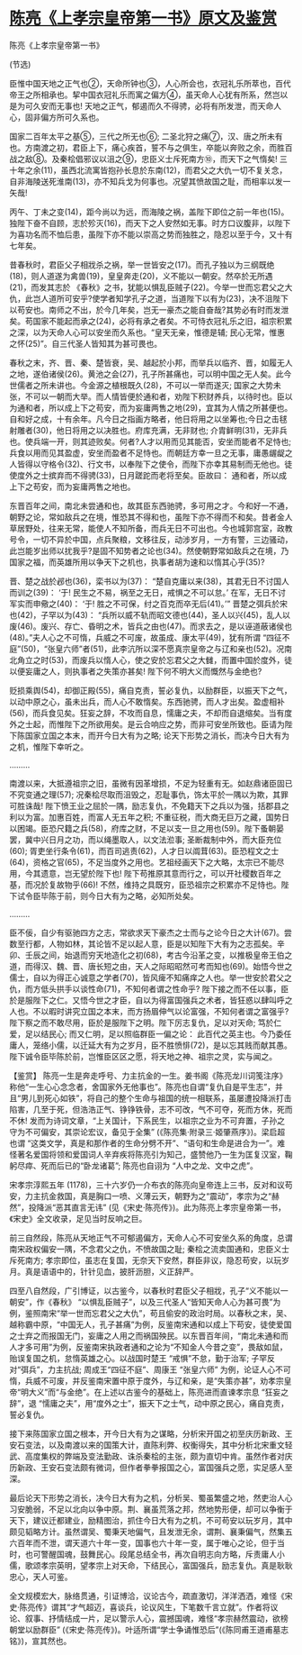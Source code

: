 # [陈亮《上孝宗皇帝第一书》原文及鉴赏](https://www.vrrw.net/wx/10386.html)

陈亮《上孝宗皇帝第一书》

(节选)

臣惟中国天地之正气也②，天命所钟也③，人心所会也，衣冠礼乐所萃也，百代帝王之所相承也。挈中国衣冠礼乐而寓之偏方④，虽天命人心犹有所系，然岂以是为可久安而无事也! 天地之正气，郁遏而久不得骋，必将有所发泄，而天命人心，固非偏方所可久系也。

国家二百年太平之基⑤，三代之所无也⑥; 二圣北狩之痛⑦，汉、唐之所未有也。方南渡之初，君臣上下，痛心疾首，誓不与之俱生，卒能以奔败之余，而胜百战之敌⑧。及秦桧倡邪议以沮之⑨，忠臣义士斥死南方⑩，而天下之气惰矣! 三十年之余(11)，虽西北流寓皆抱孙长息於东南(12)，而君父之大仇一切不复关念，自非海陵送死淮南(13)，亦不知兵戈为何事也。况望其愤故国之耻，而相率以发一矢哉!

丙午、丁未之变(14)，距今尚以为远，而海陵之祸，盖陛下即位之前一年也(15)。独陛下奋不自顾，志於殄灭(16)，而天下之人安然如无事。时方口议腹非，以陛下为喜功名而不恤后患，虽陛下亦不能以崇高之势而独胜之，隐忍以至于今，又十有七年矣。

昔春秋时，君臣父子相戕杀之祸，举一世皆安之(17)。而孔子独以为三纲既绝(18)，则人道遂为禽兽(19)，皇皇奔走(20)，义不能以一朝安。然卒於无所遇(21)，而发其志於 《春秋》之书，犹能以惧乱臣贼子(22)。今举一世而忘君父之大仇，此岂人道所可安乎?使学者知学孔子之道，当道陛下以有为(23)，决不沮陛下以苟安也。南师之不出，於今几年矣，岂无一豪杰之能自奋哉?其势必有时而发泄矣。苟国家不能起而承之(24)，必将有承之者矣。不可恃衣冠礼乐之旧，祖宗积累之深，以为天命人心可以安坐而久系也。“皇天无亲，惟德是辅; 民心无常，惟惠之怀(25)”。自三代圣人皆知其为甚可畏也。

春秋之末，齐、晋、秦、楚皆衰，吴、越起於小邦，而举兵以临齐、晋，如履无人之地，遂伯诸侯(26)。黄池之会(27)，孔子所甚痛也，可以明中国之无人矣。此今世儒者之所未讲也。今金源之植根既久(28)，不可以一举而遂灭; 国家之大势未张，不可以一朝而大举。而人情皆便於通和者，劝陛下积财养兵，以待时也。臣以为通和者，所以成上下之苟安，而为妄庸两售之地(29)，宜其为人情之所甚便也。自和好之成，十有余年。凡今日之指画方略者，他日将用之以坐筹也;今日之击毬射雕者(30)，他日将用之以决胜也。府库充满，无非财也; 介胄鲜明(31)，无非兵也。使兵端一开，则其迹败矣。何者?人才以用而见其能否，安坐而能者不足恃也; 兵食以用而见其盈虚，安坐而盈者不足恃也。而朝廷方幸一旦之无事，庸愚龌龊之人皆得以守格令(32)、行文书，以奉陛下之使令，而陛下亦幸其易制而无他也。徒使度外之士摈弃而不得骋(33)，日月蹉跎而老将至矣。臣故曰： 通和者，所以成上下之苟安，而为妄庸两售之地也。

东晋百年之间，南北未尝通和也，故其臣东西驰骋，多可用之才。今和好一不通，朝野之论，常如敌兵之在境，惟恐其不得和也，虽陛下亦不得而不和矣。昔者金人草居野处，往来无常，能使人不知所备，而兵无日不可出也。今也城郭宫室，政教号令，一切不异於中国，点兵聚粮，文移往反，动涉岁月，一方有警，三边骚动，此岂能岁出师以扰我乎?是固不知势者之论也(34)。然使朝野常如敌兵之在境，乃国家之福，而英雄所用以争天下之机也，执事者胡为速和以惰其心乎(35)?

晋、楚之战於邲也(36)，栾书以为(37)： “楚自克庸以来(38)，其君无日不讨国人而训之(39)： ‘于! 民生之不易，祸至之无日，戒惧之不可以怠。’ 在军，无日不讨军实而申儆之(40)： ‘于! 胜之不可保，纣之百克而卒无后(41)。’” 晋楚之弭兵於宋也(42)，子罕以为(43)： “兵所以威不轨而昭文德也(44)，圣人以兴(45)，乱人以废(46)。废兴、存亡、昏明之术，皆兵之由也(47)。而求去之，是以诬道蔽诸侯也(48)。”夫人心之不可惰，兵威之不可废，故虽成、康太平(49)，犹有所谓 “四征不庭”(50)，“张皇六师”者(51)，此李沆所以深不愿真宗皇帝之与辽和亲也(52)。况南北角立之时(53)，而废兵以惰人心，使之安於忘君父之大雠，而置中国於度外，徒以便妄庸之人，则执事者之失策亦甚矣! 陛下何不明大义而慨然与金绝也?

贬损乘舆(54)，却御正殿(55)，痛自克责，誓必复仇，以励群臣，以振天下之气，以动中原之心，虽未出兵，而人心不敢惰矣。东西驰骋，而人才出矣。盈虚相补(56)，而兵食见矣。狂妄之辞，不攻而自息，懦庸之夫，不却而自退缩矣。当有度外之士起，而惟陛下之所欲用矣。是云合响应之势，而非可安坐所致也。臣请为陛下陈国家立国之本末，而开今日大有为之略; 论天下形势之消长，而决今日大有为之机，惟陛下幸听之。

………

南渡以来，大抵遵祖宗之旧，虽微有因革增损，不足为轻重有无。如赵鼎诸臣固已不究变通之理(57); 况秦桧尽取而沮毁之，忍耻事仇，饰太平於一隅以为欺，其罪可胜诛哉! 陛下愤王业之屈於一隅，励志复仇，不免籍天下之兵以为强，括郡县之利以为富。加惠百姓，而富人无五年之积; 不重征税，而大商无巨万之藏，国势日以困竭。臣恐尺籍之兵(58)，府库之财，不足以支一旦之用也(59)。陛下蚤朝晏罢，冀中兴日月之功，而以绳墨取人，以文法涖事; 圣断裁制中外，而大臣充位(60); 胥吏坐行条令(61)，而百司逃责(62)，人才日以阘茸(63)。臣恐程文之士(64)，资格之官(65)，不足当度外之用也。艺祖经画天下之大略，太宗已不能尽用，今其遗意，岂无望於陛下也! 陛下苟推原其意而行之，可以开社稷数百年之基，而况於复故物乎(66)! 不然，维持之具既穷，臣恐祖宗之积累亦不足恃也。陛下试令臣毕陈于前，则今日大有为之略，必知所处矣。

………

臣不佞，自少有驱驰四方之志，常欲求天下豪杰之士而与之论今日之大计(67)。尝数至行都，人物如林，其论皆不足以起人意，臣是以知陛下大有为之志孤矣。辛卯、壬辰之间，始退而穷天地造化之初(68)，考古今沿革之变，以推极皇帝王伯之道，而得汉、魏、晋、唐长短之由，天人之际昭昭然可考而知也(69)。始悟今世之儒士，自以为得正心诚意之学者(70)，皆风痺不知痛痒之人也。举一世安於君父之仇，而方低头拱手以谈性命(71)，不知何者谓之性命乎? 陛下接之而不任以事，臣於是服陛下之仁。又悟今世之才臣，自以为得富国强兵之术者，皆狂惑以肆叫呼之人也。不以暇时讲究立国之本末，而方扬眉伸气以论富强，不知何者谓之富强乎? 陛下察之而不敢尽用，臣於是服陛下之明。陛下厉志复仇，足以对天命; 笃於仁爱，足以结民心; 而又仁明，足以照临群臣一偏之论： 此百代之英主也。今乃委任庸人，笼络小儒，以迁延大有为之岁月，臣不胜愤悱(72)，是以忘其贱而献其愚。陛下诚令臣毕陈於前，岂惟臣区区之愿，将天地之神、祖宗之灵，实与闻之。



【鉴赏】 陈亮一生是奔走呼号、力主抗金的一生。姜书阁《陈亮龙川词笺注序》称他“一生心心念念者，舍国家外无他事也”。陈亮也自谓“复仇自是平生志”，并且“男儿到死心如铁”，将自己的整个生命与祖国的统一相联系，虽屡遭投降派打击陷害，几至于死，但浩浩正气、铮铮铁骨，志不可改，气不可夺，死而方休，死而不休! 发而为诗词文章，“上关国计，下系民生，以祖宗之业为不可弃置，子孙之守为不可偏安，其崇论宏议，备见于全集” (《陈亮集·附录三·姬肇燕序》)。梁启超也谓 “这类文学，真是和那作者的生命分劈不开”、“语句和生命是进合为一”。难怪著名爱国将领和爱国词人辛弃疾将陈亮引为知己，盛赞他乃一生为匡复汉室，鞠躬尽瘁、死而后已的“卧龙诸葛”; 陈亮也自诩为 “人中之龙、文中之虎”。

宋孝宗淳熙五年 (1178)，三十六岁仍一介布衣的陈亮向皇帝连上三书，反对和议苟安，力主抗金救国，真是胸口一喷、义薄云天，朝野为之“震动”，孝宗为之“赫然”，投降派“恶其直言无讳” (见《宋史·陈亮传》)。此为陈亮上孝宗皇帝第一书，《宋史》全文收录，足见当时反响之巨。

前三自然段，陈亮从天地正气不可郁遏偏方，天命人心不可安坐久系的角度，总谓南宋政权偏安一隅，不念君父之仇，不愤故国之耻; 秦桧之流卖国通和，忠臣义士斥死南方; 孝宗即位，虽志在复国，无奈天下安然，群臣非议，隐忍苟安，以玩岁月。真是语语中的，针针见血，披肝沥胆，义正辞严。

四至八自然段，广引博证，以古鉴今，以春秋时君臣父子相戕，孔子“义不能以一朝安”，作《春秋》 “以惧乱臣贼子”，以及三代圣人“皆知天命人心为甚可畏”为例，鉴照南宋“举一世而忘君父之大仇”，苟且偷安的政治时局。以春秋之末，吴、越称霸中原，“中国无人，孔子甚痛”为例，反鉴南宋通和以成上下苟安，徒使爱国之士弃之而报国无门，妄庸之人用之而祸国殃民。以东晋百年间，“南北未通和而人才多可用”为例，反鉴南宋执政者通和之论为“不知金人今昔之变”，畏敌如鼠，贻误复国之机，怠惰英雄之心。以战国时楚王 “戒惧”不怠，勤于治军; 子罕反对“弭兵”，力主抗战; 周成王“四征不庭”、周康王 “张皇六师” 为例，论证人心不可惰，兵威不可废，并反鉴南宋置中原于度外，与辽和亲，是“失策亦甚”，劝孝宗皇帝“明大义”而“与金绝”。在上述以古鉴今的基础上，陈亮进而直谏孝宗息 “狂妄之辞”，退 “懦庸之夫”，用“度外之士”，振天下之士气，动中原之民心，痛自克责，誓必复仇。

接下来陈国家立国之根本，开今日大有为之谋略，分析宋开国之初至庆历新政、王安石变法，以及南渡以来的国策大计，直陈利弊、权衡得失，其中分析北宋重文轻武、高度集权的弊端及变法勤政、诛杀秦桧的主张，颇为直切中肯。虽然作者对庆历新政、王安石变法颇有微词，但作者拳拳报国之心，富国强兵之愿，实足感人至深。

最后论天下形势之消长，决今日大有为之机，分析吴、蜀虽繁盛之地，然吏治人心习安脆弱，不足以北向以争中原。荆、襄虽荒落之邦，然地势形便，却可以争衡于天下，建议迁都建业，励精图治，抓住今日大有为之机，不可苟安以玩岁月，其中颇见韬略方计。虽然谓吴、蜀秉天地偏气，且发泄无余，谓荆、襄秉偏气，然集五六百年而不泄，谓天道六十年一变，国事也六十年一变，属于唯心之论，但于当时，也可警醒国魂，鼓舞民心。段尾总结全书，再次自明志向方略，斥责庸人小儒，歌颂孝宗英明，望孝宗上对天命，下结民心，富国强兵，励志复仇。真是耿耿忠心，天人可鉴。

全文规模宏大，脉络贯通，引证博洽，议论古今，疏直激切，洋洋洒洒，难怪《宋史·陈亮传》谓其“才气超迈，喜谈兵，论议风生，下笔数千言立就”。作者将议论、叙事、抒情结成一片，足以警示人心，震撼国魂，难怪“孝宗赫然震动，欲榜朝堂以励群臣” (《宋史·陈亮传》)。叶适所谓“学士争诵惟恐后”(《陈同甫王道甫墓志铭》)，宣其然也。

